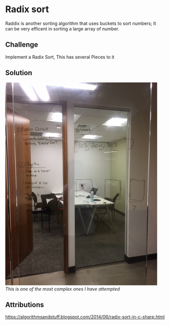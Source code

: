 # Radix sort
Raddix is another sorting algorithm that uses buckets to sort numbers; It can be very efficent in sorting a 
large array of number.


## Challenge
Implement a Radix Sort, This has several Pieces to it

## Solution
![image](/Assets/Raddix.JPG) <br>
*This is one of the most complex ones I have attempted*

## Attributions
https://algorithmsandstuff.blogspot.com/2014/06/radix-sort-in-c-sharp.html
